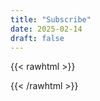 ```yaml
---
title: "Subscribe"
date: 2025-02-14
draft: false
---
```



{{< rawhtml >}}
<!-- MailerLite Universal -->
<script>
    (function(w,d,e,u,f,l,n){w[f]=w[f]||function(){(w[f].q=w[f].q||[])
    .push(arguments);},l=d.createElement(e),l.async=1,l.src=u,
    n=d.getElementsByTagName(e)[0],n.parentNode.insertBefore(l,n);})
    (window,document,'script','https://assets.mailerlite.com/js/universal.js','ml');
    ml('account', '1328673');
</script>
<!-- End MailerLite Universal -->
<div class="ml-embedded" data-form="oUzY4v"></div>
{{< /rawhtml >}}
